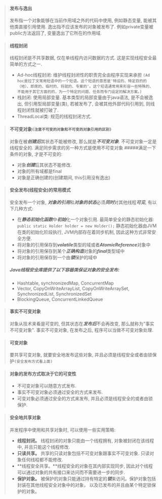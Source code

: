
> #### 发布与逸出
> 发布指一个对象能够在当前作用域之外的代码中使用, 例如静态变量, 能被其他类直接引用使用.
> 逸出指不应该发布的对象被发布了. 例如private变量被public方法返回了, 变量逸出了它所在的作用域.

> #### 线程封闭
> 线程封闭是不共享数据, 仅在单线程内访问数据的方式. 这是实现线程安全最简单的方式之一. 
> * Ad-hoc线程封闭: 维护线程封闭性的职责完全由程序实现来承担
```(Ad hoc是拉丁文常用短语中的一个短语。这个短语的意思是'特设的、特定目的的（地）、即席的、临时的、将就的、专案的'。这个短语通常用来形容一些特殊的、不能用于其它方面的的，为一个特定的问题、任务而专门设定的解决方案。)```
> * 栈封闭: 使用局部变量. 基本类型的局部变量由于java语法, 是不会被逸出, 但引用型局部变量(类), 若被发布了, 会被其他外部代码引用到, 则线程封闭性就被打破了.
> * ThreadLocal类: 规范的线程封闭方式.

> #### 不可变对象```(注意不可变的对象和不可变的对象引用的区别)```
> 对象在被***创建后***其状态不能被修改, 那么就是***不可变对象***. 不可变对象一定是线程安全的.
> 满足同步需求的另一种方式是使用不可变对象
> #####满足一下条件的对象, 才是不可变的:
> * 对象***创建***后其状态不能修改.
>* 对象的所有域都是final
>* 对象是正确创建的(创建期间, this引用没有逸出)

> #### 安全发布(线程安全)的常用模式
> 安全发布一个对象, ***对象的引用***和***对象的状态***必须***同时***对其他线程***可见***, 有以下几种方式:
> * 在***静态初始化函数***中***初始***化一个对象引用. 
> 最简单安全的静态初始化器: ```public static Holder holder = new Holder();```
> 静态初始化器由JVM在类的初始化阶段执行, JVM内部存在着同步机制, 因此这种方式非常安全方便.
> * 将对象的引用保存到***volatile***类型的域或者***AtomicReference***对象中
> * 将对象的引用保存到某个***正确构造***对象的***final***类型域中
> * 将对象的引用保存到一个由***锁***保护的域中
> ##### Java线程安全库提供了以下容器类保证对象的安全发布:
> * Hashtable, synchronizedMap, ConcurrentMap
> * Vector, CopyOnWriteArrayList, CopyOnWriteArraySet, SynchronizedList, SynchronizedSet
> * BlockingQueue, ConcurrentLinkedQueue

> #### 事实不可变对象
> 对象从技术来看是可变的, 但其状态在***发布后***不会再改变, 那么就称为"事实不可变对象". 
> 事实不可变对象, 在发布之后, 程序可以当做不可变对象处理. 

> #### 可变对象
> 要共享可变对象, 就要安全地发布这些对象, 并且必须是线程安全或者由锁保护```(安全发布方式看上面)```

> #### 对象的发布方式取决于它的可变性
> * 不可变对象可以随意方式发布.
> * 事实不可变对象必须通过安全的方式来发布.
> * 可变对象必须通过安全的方式来发布, 并且必须是线程安全的或者由锁保护.

> #### 安全地共享对象  
> 并发程序中使用和共享对象时, 可以使用一些实用策略:
> * **线程封闭。** 线程封闭的对象只能由一个线程拥有, 对象被封闭在该线程中, 并且只能这个线程修改.
> * **只读共享。** 共享的只读对象包括不可变对象跟事实不可变对象.  只读对象任何线程都不能修改.
> * **线程安全共享。**线程安全的对象在其内部实现同步, 因此对个线程可以通过对象的共有接口来访问而不需要进一步的同步.
> * **保护对象。** 被保护的对象只能通过持有特定的***锁***来访问。保护对象包括封装在其他线程安全对象中的对象， 以及已发布的并且由某个特定锁保护的对象。
